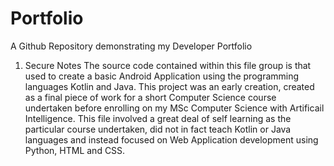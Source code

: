 # Portfolio
A Github Repository demonstrating my Developer Portfolio


1. Secure Notes
    The source code contained within this file group is that used to create a basic Android Application using the programming languages Kotlin and Java.
    This project was an early creation, created as a final piece of work for a short Computer Science course undertaken before enrolling on my MSc Computer
    Science with Artificail Intelligence. This file involved a great deal of self learning as the particular course undertaken, did not in fact teach
    Kotlin or Java languages and instead focused on Web Application development using Python, HTML and CSS. 
